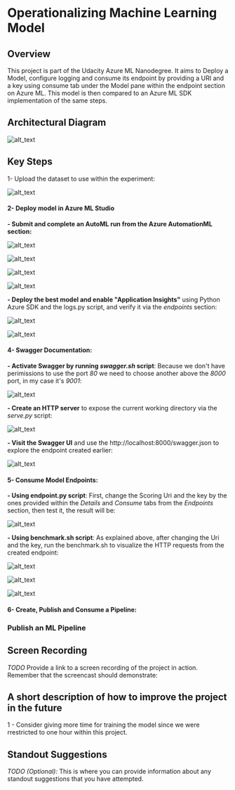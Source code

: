 # Operationalizing Machine Learning Model

## Overview 

This project is part of the Udacity Azure ML Nanodegree. It aims to Deploy a Model, configure logging and consume its endpoint by providing a URI and a key using consume tab under the Model pane within the endpoint section on Azure ML. This model is then compared to an Azure ML SDK implementation of the same steps.

## Architectural Diagram

![alt_text](Screenshots/ArchitecturalDiagram.png)

## Key Steps
   1- Upload the dataset to use within the experiment:
   
   ![alt_text](Screenshots/BankMarketingDataset.png)
   
#### 2- Deploy model in Azure ML Studio

   **- Submit and complete an AutoML run from the Azure AutomationML section:**
   
   ![alt_text](Screenshots/AutoMLCreated.png)
   
   ![alt_text](Screenshots/CompletedExperiment.png)
   
   ![alt_text](Screenshots/AdditionalConfigFroMLExperiment.png)
   
   ![alt_text](Screenshots/BestModel.png)
   
   **- Deploy the best model and enable "Application Insights"** using Python Azure SDK and the logs.py script, and verify it via the _endpoints_ section:
   
   ![alt_text](Screenshots/RunnedLogScript.png)
   
   ![alt_text](Screenshots/EnabledAppInsights.png)
   
   #### 4- Swagger Documentation:
   
   **- Activate Swagger by running _swagger.sh_ script**: Because we don't have perimissions to use the port _80_ we need to choose another above the _8000_ port, in my case it's _9001_:
   
   ![alt_text](Screenshots/RunningSwagger.png)
   
   
   **- Create an HTTP server** to expose the current working directory via the _serve.py_ script:
   
       
   ![alt_text](Screenshots/RunServe.png)
   
   
   **- Visit the Swagger UI** and use the http://localhost:8000/swagger.json to explore the endpoint created earlier:
   
   ![alt_text](Screenshots/SwaggerDeployedModel.png)
   
   #### 5- Consume Model Endpoints:
   
   **- Using endpoint.py script**: First, change the Scoring Uri and the key by the ones provided within the _Details_ and _Consume_ tabs from the _Endpoints_ section, then test it, the result will be:
   
   ![alt_text](Screenshots/EndpointResult.png)
   
   **- Using benchmark.sh script**: As explained above, after changing the Uri and the key, run the benchmark.sh to visualize the HTTP requests from the created endpoint: 
   
   ![alt_text](Screenshots/ApacheFromBenchmark.png)
   
   ![alt_text](Screenshots/ApacheFromBenchmark2.png)
   
   ![alt_text](Screenshots/ApacheResult.png)
   
   
   #### 6- Create, Publish and Consume a Pipeline:
   
   
   
### Publish an ML Pipeline

## Screen Recording
*TODO* Provide a link to a screen recording of the project in action. Remember that the screencast should demonstrate:

## A short description of how to improve the project in the future

1 - Consider giving more time for training the model since we were rrestricted to one hour within this project.


## Standout Suggestions
*TODO (Optional):* This is where you can provide information about any standout suggestions that you have attempted.
